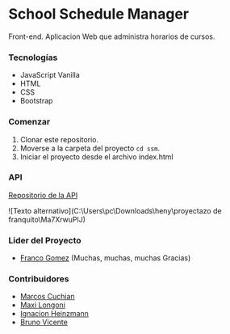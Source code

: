 # School Schedule Manager #

Front-end. Aplicacion Web que administra horarios de cursos.

### Tecnologías
- JavaScript Vanilla
- HTML
- CSS
- Bootstrap

### Comenzar
1. Clonar este repositorio.
2. Moverse a la carpeta del proyecto `cd ssm`.
3. Iniciar el proyecto desde el archivo index.html

### API

[Repositorio de la API](https://github.com/brdionel/ssm-api)

![Texto alternativo](C:\Users\pc\Downloads\heny\proyectazo de franquito\Ma7XrwuPlJ)

### Lider del Proyecto
- [Franco Gomez](https://github.com/FrancoCab10) (Muchas, muchas, muchas Gracias)
### Contribuidores
- [Marcos Cuchian](https://github.com/marcoscuchian)
- [Maxi Longoni](https://github.com/Maxz3710)
- [Ignacion Heinzmann](https://github.com/ignaHeinz)
- [Bruno Vicente](https://github.com/brdionel)
